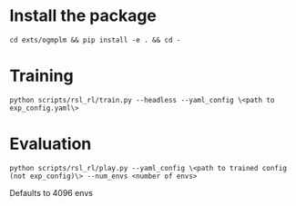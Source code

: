 # Install the package

`cd exts/ogmplm && pip install -e . && cd -`

# Training

`python scripts/rsl_rl/train.py --headless --yaml_config \<path to exp_config.yaml\>`

# Evaluation

`python scripts/rsl_rl/play.py --yaml_config \<path to trained config (not exp_config)\> --num_envs <number of envs>`

Defaults to 4096 envs
